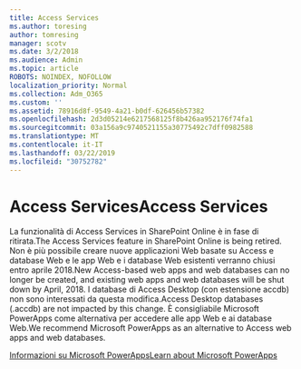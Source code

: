 ```yaml
---
title: Access Services
ms.author: toresing
author: tomresing
manager: scotv
ms.date: 3/2/2018
ms.audience: Admin
ms.topic: article
ROBOTS: NOINDEX, NOFOLLOW
localization_priority: Normal
ms.collection: Adm_O365
ms.custom: ''
ms.assetid: 78916d8f-9549-4a21-b0df-626456b57382
ms.openlocfilehash: 2d3d05214e6217568125f8b426aa952176f74fa1
ms.sourcegitcommit: 03a156a9c9740521155a30775492c7dff0982588
ms.translationtype: MT
ms.contentlocale: it-IT
ms.lasthandoff: 03/22/2019
ms.locfileid: "30752782"
---
```

# <a name="access-services"></a><span data-ttu-id="a546b-102">Access Services</span><span class="sxs-lookup"><span data-stu-id="a546b-102">Access Services</span></span>

<span data-ttu-id="a546b-103">La funzionalità di Access Services in SharePoint Online è in fase di ritirata.</span><span class="sxs-lookup"><span data-stu-id="a546b-103">The Access Services feature in SharePoint Online is being retired.</span></span> <span data-ttu-id="a546b-104">Non è più possibile creare nuove applicazioni Web basate su Access e database Web e le app Web e i database Web esistenti verranno chiusi entro aprile 2018.</span><span class="sxs-lookup"><span data-stu-id="a546b-104">New Access-based web apps and web databases can no longer be created, and existing web apps and web databases will be shut down by April, 2018.</span></span> <span data-ttu-id="a546b-105">I database di Access Desktop (con estensione accdb) non sono interessati da questa modifica.</span><span class="sxs-lookup"><span data-stu-id="a546b-105">Access Desktop databases (.accdb) are not impacted by this change.</span></span> <span data-ttu-id="a546b-106">È consigliabile Microsoft PowerApps come alternativa per accedere alle app Web e ai database Web.</span><span class="sxs-lookup"><span data-stu-id="a546b-106">We recommend Microsoft PowerApps as an alternative to Access web apps and web databases.</span></span> 
  
[<span data-ttu-id="a546b-107">Informazioni su Microsoft PowerApps</span><span class="sxs-lookup"><span data-stu-id="a546b-107">Learn about Microsoft PowerApps</span></span>](https://powerapps.microsoft.com/)
  

